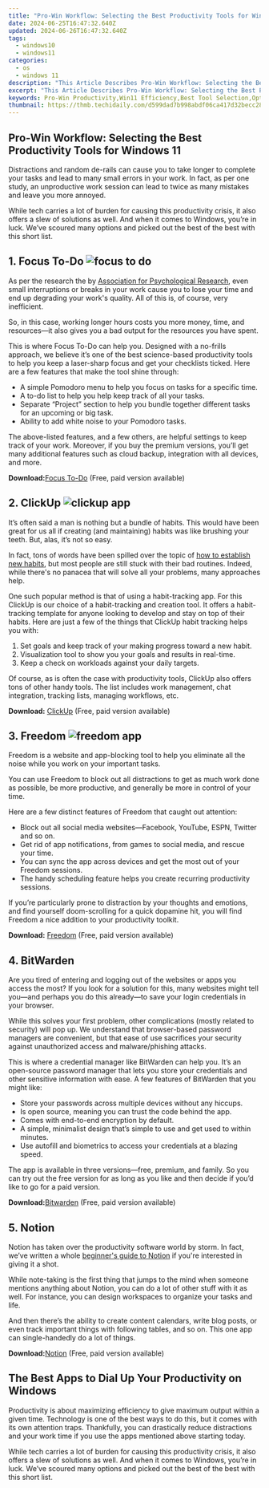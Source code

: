```yaml
---
title: "Pro-Win Workflow: Selecting the Best Productivity Tools for Windows 11"
date: 2024-06-25T16:47:32.640Z
updated: 2024-06-26T16:47:32.640Z
tags:
  - windows10
  - windows11
categories:
  - os
  - windows 11
description: "This Article Describes Pro-Win Workflow: Selecting the Best Productivity Tools for Windows 11"
excerpt: "This Article Describes Pro-Win Workflow: Selecting the Best Productivity Tools for Windows 11"
keywords: Pro-Win Productivity,Win11 Efficiency,Best Tool Selection,Optimal Workspace,Productivity Windows,MaxEfficiency Tools,Selective Workflows
thumbnail: https://thmb.techidaily.com/d599dad7b998abdf06ca417d32becc28547b33f181303fc426d96b899acd4e4b.jpg
---
```


## Pro-Win Workflow: Selecting the Best Productivity Tools for Windows 11

 Distractions and random de-rails can cause you to take longer to complete your tasks and lead to many small errors in your work. In fact, as per one study, an unproductive work session can lead to twice as many mistakes and leave you more annoyed.

 While tech carries a lot of burden for causing this productivity crisis, it also offers a slew of solutions as well. And when it comes to Windows, you’re in luck. We’ve scoured many options and picked out the best of the best with this short list.

## 1\. Focus To-Do ![focus to do](https://static1.makeuseofimages.com/wordpress/wp-content/uploads/2023/07/focus-to-do.jpg)

 As per the research the by [Association for Psychological Research](https://www.psychologicalscience.org/news/minds-business/even-small-distractions-derail-productivity.html), even small interruptions or breaks in your work cause you to lose your time and end up degrading your work's quality. All of this is, of course, very inefficient.

 So, in this case, working longer hours costs you more money, time, and resources—it also gives you a bad output for the resources you have spent.

 This is where Focus To-Do can help you. Designed with a no-frills approach, we believe it’s one of the best science-based productivity tools to help you keep a laser-sharp focus and get your checklists ticked. Here are a few features that make the tool shine through:

* A simple Pomodoro menu to help you focus on tasks for a specific time.
* A to-do list to help you help keep track of all your tasks.
* Separate “Project” section to help you bundle together different tasks for an upcoming or big task.
* Ability to add white noise to your Pomodoro tasks.

 The above-listed features, and a few others, are helpful settings to keep track of your work. Moreover, if you buy the premium versions, you’ll get many additional features such as cloud backup, integration with all devices, and more.

**Download:**[Focus To-Do](https://www.focustodo.cn/) (Free, paid version available)

## 2\. ClickUp ![clickup app](https://static1.makeuseofimages.com/wordpress/wp-content/uploads/2023/07/clickup-app.jpg)

 It’s often said a man is nothing but a bundle of habits. This would have been great for us all if creating (and maintaining) habits was like brushing your teeth. But, alas, it’s not so easy.

 In fact, tons of words have been spilled over the topic of [how to establish new habits](https://www.makeuseof.com/form-habits-cue-routine-reward-system/), but most people are still stuck with their bad routines. Indeed, while there's no panacea that will solve all your problems, many approaches help.

 One such popular method is that of using a habit-tracking app. For this ClickUp is our choice of a habit-tracking and creation tool. It offers a habit-tracking template for anyone looking to develop and stay on top of their habits. Here are just a few of the things that ClickUp habit tracking helps you with:

1. Set goals and keep track of your making progress toward a new habit.
2. Visualization tool to show you your goals and results in real-time.
3. Keep a check on workloads against your daily targets.

 Of course, as is often the case with productivity tools, ClickUp also offers tons of other handy tools. The list includes work management, chat integration, tracking lists, managing workflows, etc.

**Download:** [ClickUp](https://clickup.com/download) (Free, paid version available)

## 3\. Freedom ![freedom app](https://static1.makeuseofimages.com/wordpress/wp-content/uploads/2023/07/freedom-5.jpg)

 Freedom is a website and app-blocking tool to help you eliminate all the noise while you work on your important tasks.

 You can use Freedom to block out all distractions to get as much work done as possible, be more productive, and generally be more in control of your time.

 Here are a few distinct features of Freedom that caught out attention:

* Block out all social media websites—Facebook, YouTube, ESPN, Twitter and so on.
* Get rid of app notifications, from games to social media, and rescue your time.
* You can sync the app across devices and get the most out of your Freedom sessions.
* The handy scheduling feature helps you create recurring productivity sessions.

 If you’re particularly prone to distraction by your thoughts and emotions, and find yourself doom-scrolling for a quick dopamine hit, you will find Freedom a nice addition to your productivity toolkit.

**Download:** [Freedom](https://freedom.to/downloads) (Free, paid version available)

## 4\. BitWarden

 Are you tired of entering and logging out of the websites or apps you access the most? If you look for a solution for this, many websites might tell you—and perhaps you do this already—to save your login credentials in your browser.

 While this solves your first problem, other complications (mostly related to security) will pop up. We understand that browser-based password managers are convenient, but that ease of use sacrifices your security against unauthorized access and malware/phishing attacks.

 This is where a credential manager like BitWarden can help you. It’s an open-source password manager that lets you store your credentials and other sensitive information with ease. A few features of BitWarden that you might like:

* Store your passwords across multiple devices without any hiccups.
* Is open source, meaning you can trust the code behind the app.
* Comes with end-to-end encryption by default.
* A simple, minimalist design that’s simple to use and get used to within minutes.
* Use autofill and biometrics to access your credentials at a blazing speed.

 The app is available in three versions—free, premium, and family. So you can try out the free version for as long as you like and then decide if you’d like to go for a paid version.

**Download:**[Bitwarden](https://bitwarden.com/download/) (Free, paid version available)

## 5\. Notion

 Notion has taken over the productivity software world by storm. In fact, we’ve written a whole [beginner's guide to Notion](https://www.makeuseof.com/beginners-guide-to-notion/) if you're interested in giving it a shot.

 While note-taking is the first thing that jumps to the mind when someone mentions anything about Notion, you can do a lot of other stuff with it as well. For instance, you can design workspaces to organize your tasks and life.

 And then there’s the ability to create content calendars, write blog posts, or even track important things with following tables, and so on. This one app can single-handedly do a lot of things.

**Download:**[Notion](https://www.notion.so/desktop) (Free, paid version available)

## The Best Apps to Dial Up Your Productivity on Windows

 Productivity is about maximizing efficiency to give maximum output within a given time. Technology is one of the best ways to do this, but it comes with its own attention traps. Thankfully, you can drastically reduce distractions and your work time if you use the apps mentioned above starting today.

 While tech carries a lot of burden for causing this productivity crisis, it also offers a slew of solutions as well. And when it comes to Windows, you’re in luck. We’ve scoured many options and picked out the best of the best with this short list.



<ins class="adsbygoogle"
      style="display:block"
      data-ad-client="ca-pub-7571918770474297"
      data-ad-slot="8358498916"
      data-ad-format="auto"
      data-full-width-responsive="true"></ins>